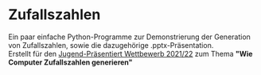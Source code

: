 # Zufallszahlen
Ein paar einfache Python-Programme zur Demonstrierung der Generation von Zufallszahlen, sowie die dazugehörige .pptx-Präsentation.
<br/>
Erstellt für den [Jugend-Präsentiert Wettbewerb 2021/22](https://www.jugend-praesentiert.de/) zum Thema **"Wie Computer Zufallszahlen generieren"**
